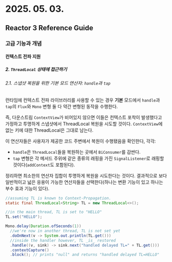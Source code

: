 # 2025. 05. 03.

## Reactor 3 Reference Guide

### 고급 기능과 개념

#### 컨텍스트 전파 지원

##### 2. `ThreadLocal` 상태에 접근하기

###### 2.1. 스냅샷 복원을 위한 기본 모드 연산자: `handle`과 `tap`

런타임에 컨텍스트 전파 라이브러리를 사용할 수 있는 경우 **기본** 모드에서 `handle`과 `tap`의 `Flux`와 `Mono` 변형 둘 다 약간 변형된 동작을 수행한다.

즉, 다운스트림 `ContextView`가 비어있지 않으면 이들은 컨텍스트 포착이 발생했다고 가정하고 투명하게 스냅샷에서 ThreadLocal 복원을 시도할 것이다. `ContextView`에 없는 키에 대한 ThreadLocal은 그대로 남는다.

이 연산자들은 사용자가 제공한 코드 주변에서 복원이 수행됐음을 확인한다, 각각:

* `handle`은 `ThreadLocal`들을 복원하는 곳에서 `BiConsumer`를 감싼다.
* `tap` 변형은 각 메서드 주위에 같은 종류의 래핑을 가진 `SignalListener`로 래핑할 것이다(`addContext`도 포함된다).

정리하면 최소한의 연산자 집합이 투명하게 복원을 시도한다는 것이다. 결과적으로 보다 일반적이고 넓은 응용이 가능한 연산자들을 선택한다(하나는 변환 기능이 있고 하나는 부수 효과 기능이 있다).

```java
//assuming TL is known to Context-Propagation.
static final ThreadLocal<String> TL = new ThreadLocal<>();

//in the main thread, TL is set to "HELLO"
TL.set("HELLO");

Mono.delay(Duration.ofSeconds(1))
  //we're now in another thread, TL is not set yet
  .doOnNext(v -> System.out.println(TL.get()))
  //inside the handler however, TL _is_ restored
  .handle((v, sink) -> sink.next("handled delayed TL=" + TL.get()))
  .contextCapture()
  .block(); // prints "null" and returns "handled delayed TL=HELLO"
```
